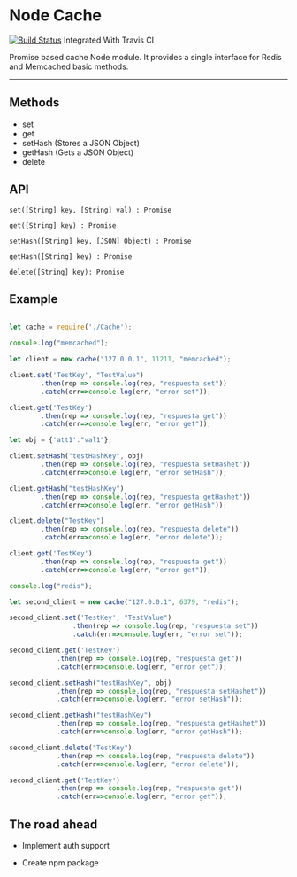 Node Cache 
===================

[![Build Status](https://travis-ci.org/puricamaykol/node-cache.svg?branch=master)](https://travis-ci.org/puricamaykol/node-cache)  Integrated With Travis CI


Promise based cache Node module. It provides a single interface for Redis and Memcached basic methods.

----------


Methods
-------------

 - set
 - get
 - setHash (Stores a JSON Object)
 - getHash (Gets a JSON Object)
 - delete

API
-------------

    set([String] key, [String] val) : Promise

    get([String] key) : Promise

    setHash([String] key, [JSON] Object) : Promise

    getHash([String] key) : Promise

    delete([String] key): Promise

Example
-------------

```javascript

let cache = require('./Cache');

console.log("memcached");

let client = new cache("127.0.0.1", 11211, "memcached");

client.set('TestKey', "TestValue")
		.then(rep => console.log(rep, "respuesta set"))
		.catch(err=>console.log(err, "error set"));

client.get('TestKey')
		.then(rep => console.log(rep, "respuesta get"))
		.catch(err=>console.log(err, "error get"));

let obj = {'att1':"val1"};

client.setHash("testHashKey", obj)
		.then(rep => console.log(rep, "respuesta setHashet"))
		.catch(err=>console.log(err, "error setHash"));

client.getHash("testHashKey")
		.then(rep => console.log(rep, "respuesta getHashet"))
		.catch(err=>console.log(err, "error getHash"));

client.delete("TestKey")
		.then(rep => console.log(rep, "respuesta delete"))
		.catch(err=>console.log(err, "error delete"));

client.get('TestKey')
		.then(rep => console.log(rep, "respuesta get"))
		.catch(err=>console.log(err, "error get"));

console.log("redis");

let second_client = new cache("127.0.0.1", 6379, "redis");

second_client.set('TestKey', "TestValue")
			 	.then(rep => console.log(rep, "respuesta set"))
			 	.catch(err=>console.log(err, "error set"));

second_client.get('TestKey')
			.then(rep => console.log(rep, "respuesta get"))
			.catch(err=>console.log(err, "error get"));

second_client.setHash("testHashKey", obj)
			.then(rep => console.log(rep, "respuesta setHashet"))
			.catch(err=>console.log(err, "error setHash"));

second_client.getHash("testHashKey")
			.then(rep => console.log(rep, "respuesta getHashet"))
			.catch(err=>console.log(err, "error getHash"));

second_client.delete("TestKey")
			.then(rep => console.log(rep, "respuesta delete"))
			.catch(err=>console.log(err, "error delete"));

second_client.get('TestKey')
			.then(rep => console.log(rep, "respuesta get"))
			.catch(err=>console.log(err, "error get"));

```



The road ahead
-------------

 - Implement auth support
 
 - Create npm package
